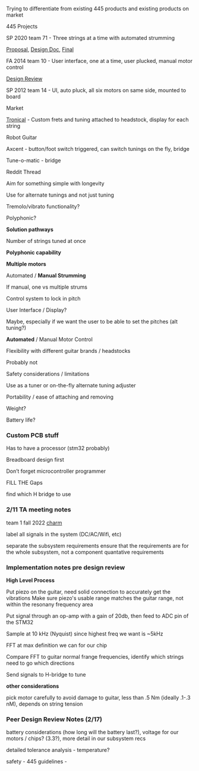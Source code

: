 Trying to differentiate from existing 445 products and existing products on market

445 Projects

SP 2020 team 71 - Three strings at a time with automated strumming

[Proposal](https://courses.grainger.illinois.edu/ece445/getfile.asp?id=16908), [Design Doc](https://courses.grainger.illinois.edu/ece445/getfile.asp?id=18170),  [Final](https://courses.grainger.illinois.edu/ece445/getfile.asp?id=18265)

FA 2014 team 10 - User interface, one at a time, user plucked, manual motor control

[Design Review](https://courses.grainger.illinois.edu/ece445/getfile.asp?id=6275)

SP 2012 team 14 - UI, auto pluck, all six motors on same side, mounted to board

Market

[Tronical](https://www.tronicaltune.net/tronicaltune-plus/) - Custom frets and tuning attached to headstock, display for each string

Robot Guitar

Axcent - button/foot switch triggered, can switch tunings on the fly, bridge

Tune-o-matic - bridge 

Reddit Thread

Aim for something simple with longevity

Use for alternate tunings and not just tuning

Tremolo/vibrato functionality?

Polyphonic?

**Solution pathways**

Number of strings tuned at once

**Polyphonic capability**

**Multiple motors**

Automated / **Manual Strumming**

If manual, one vs multiple strums

Control system to lock in pitch

User Interface / Display?

Maybe, especially if we want the user to be able to set the pitches (alt tuning?)

**Automated** / Manual Motor Control

Flexibility with different guitar brands / headstocks

Probably not

Safety considerations / limitations

Use as a tuner or on-the-fly alternate tuning adjuster

Portability / ease of attaching and removing

Weight?

Battery life?

### Custom PCB stuff

Has to have a processor (stm32 probably)

Breadboard design first

Don’t forget microcontroller programmer

FILL THE Gaps

find which H bridge to use

### 2/11 TA meeting notes

team 1 fall 2022 [charm](https://courses.grainger.illinois.edu/ece445/getfile.asp?id=20868)

label all signals in the system (DC/AC/Wifi, etc)

separate the subsystem requirements
	ensure that the requirements are for the whole subsystem, not a component
	quantative requirements

### Implementation notes pre design review

**High Level Process**

Put piezo on the guitar, need solid connection to accurately get the vibrations
	Make sure piezo's usable range matches the guitar range, not within the resonany frequency area

Put signal through an op-amp with a gain of 20db, then feed to ADC pin of the STM32

Sample at 10 kHz (Nyquist) since highest freq we want is ~5kHz

FFT at max definition we can for our chip

Compare FFT to guitar normal frange frequencies, identify which strings need to go which directions

Send signals to H-bridge to tune

**other considerations**

pick motor carefully to avoid damage to guitar, less than .5 Nm (ideally .1-.3 nM), depends on string tension


### Peer Design Review Notes (2/17)

battery considerations (how long will the battery last?), voltage for our motors / chips? (3.3?), more detail in our subsystem recs

detailed tolerance analysis - temperature?

safety - 445 guidelines - 



